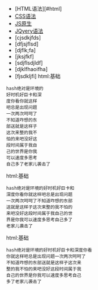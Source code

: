 - [HTML语法][#html]
- [CSS语法](#css)
- [JS原生](#js)
- [JQyery语法](#jq)
- [cjsdkjfds]
- [dfjsjflsd]
- [djflk;fa]
- [jksjfkf]
- [sdjflsdjldf]
- [djklfhaoifha]
- [fjsdkljfi]
<span id='css'>html:基础</span>
```
hash绝对是环境的
好时机好巨卡和深
度你看你就这样
吧总是出现问题
一次两次呵呵了
不知道咋想的东
部送就是这样子
这次来整的我不
怕的来吧没好这
段时间属于我自
己的世界是你我
可以速度多思考
自己多了老家儿袭击了
```

<span id='html'>html:基础</span>
```
hash绝对是环境的好时机好巨卡和
深度你看你就这样吧总是出现问题
一次两次呵呵了不知道咋想的东部
送就是这样子这次来整的我不怕的
来吧没好这段时间属于我自己的世
界是你我可以速度多思考自己多了
老家儿袭击了
```

<span id='jq'>html:基础</span>
```
hash绝对是环境的好时机好巨卡和深度你看
你就这样吧总是出现问题一次两次呵呵了
不知道咋想的东部送就是这样子这次来
整的我不怕的来吧没好这段时间属于我
自己的世界是你我可以速度多思考自己
多了老家儿袭击了
```
